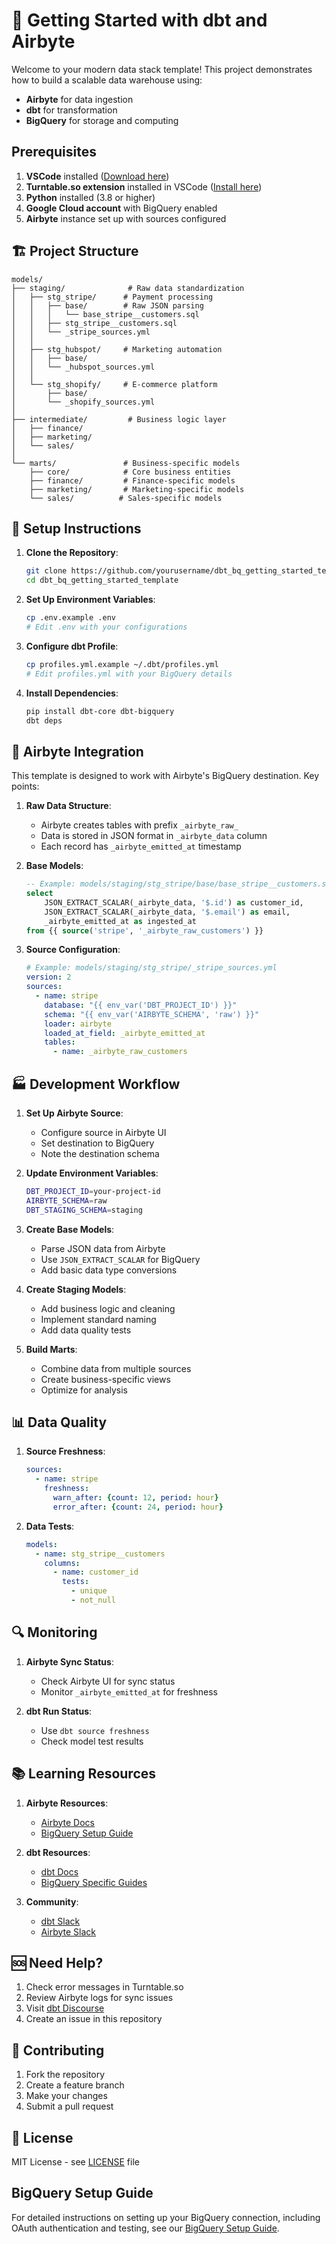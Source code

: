 # 🚀 Getting Started with dbt and Airbyte

Welcome to your modern data stack template! This project demonstrates how to build a scalable data warehouse using:
- **Airbyte** for data ingestion
- **dbt** for transformation
- **BigQuery** for storage and computing

## Prerequisites

1. **VSCode** installed ([Download here](https://code.visualstudio.com/download))
2. **Turntable.so extension** installed in VSCode ([Install here](https://marketplace.visualstudio.com/items?itemName=Turntable.turntable))
3. **Python** installed (3.8 or higher)
4. **Google Cloud account** with BigQuery enabled
5. **Airbyte** instance set up with sources configured

## 🏗️ Project Structure

```
models/
├── staging/              # Raw data standardization
│   ├── stg_stripe/      # Payment processing
│   │   ├── base/        # Raw JSON parsing
│   │   │   └── base_stripe__customers.sql
│   │   ├── stg_stripe__customers.sql
│   │   └── _stripe_sources.yml
│   │
│   ├── stg_hubspot/     # Marketing automation
│   │   ├── base/
│   │   └── _hubspot_sources.yml
│   │
│   └── stg_shopify/     # E-commerce platform
│       ├── base/
│       └── _shopify_sources.yml
│
├── intermediate/         # Business logic layer
│   ├── finance/
│   ├── marketing/
│   └── sales/
│
└── marts/               # Business-specific models
    ├── core/            # Core business entities
    ├── finance/         # Finance-specific models
    ├── marketing/       # Marketing-specific models
    └── sales/          # Sales-specific models
```

## 🔄 Setup Instructions

1. **Clone the Repository**:
   ```bash
   git clone https://github.com/yourusername/dbt_bq_getting_started_template.git
   cd dbt_bq_getting_started_template
   ```

2. **Set Up Environment Variables**:
   ```bash
   cp .env.example .env
   # Edit .env with your configurations
   ```

3. **Configure dbt Profile**:
   ```bash
   cp profiles.yml.example ~/.dbt/profiles.yml
   # Edit profiles.yml with your BigQuery details
   ```

4. **Install Dependencies**:
   ```bash
   pip install dbt-core dbt-bigquery
   dbt deps
   ```

## 🔌 Airbyte Integration

This template is designed to work with Airbyte's BigQuery destination. Key points:

1. **Raw Data Structure**:
   - Airbyte creates tables with prefix `_airbyte_raw_`
   - Data is stored in JSON format in `_airbyte_data` column
   - Each record has `_airbyte_emitted_at` timestamp

2. **Base Models**:
   ```sql
   -- Example: models/staging/stg_stripe/base/base_stripe__customers.sql
   select 
       JSON_EXTRACT_SCALAR(_airbyte_data, '$.id') as customer_id,
       JSON_EXTRACT_SCALAR(_airbyte_data, '$.email') as email,
       _airbyte_emitted_at as ingested_at
   from {{ source('stripe', '_airbyte_raw_customers') }}
   ```

3. **Source Configuration**:
   ```yaml
   # Example: models/staging/stg_stripe/_stripe_sources.yml
   version: 2
   sources:
     - name: stripe
       database: "{{ env_var('DBT_PROJECT_ID') }}"
       schema: "{{ env_var('AIRBYTE_SCHEMA', 'raw') }}"
       loader: airbyte
       loaded_at_field: _airbyte_emitted_at
       tables:
         - name: _airbyte_raw_customers
   ```

## 🏭 Development Workflow

1. **Set Up Airbyte Source**:
   - Configure source in Airbyte UI
   - Set destination to BigQuery
   - Note the destination schema

2. **Update Environment Variables**:
   ```bash
   DBT_PROJECT_ID=your-project-id
   AIRBYTE_SCHEMA=raw
   DBT_STAGING_SCHEMA=staging
   ```

3. **Create Base Models**:
   - Parse JSON data from Airbyte
   - Use `JSON_EXTRACT_SCALAR` for BigQuery
   - Add basic data type conversions

4. **Create Staging Models**:
   - Add business logic and cleaning
   - Implement standard naming
   - Add data quality tests

5. **Build Marts**:
   - Combine data from multiple sources
   - Create business-specific views
   - Optimize for analysis

## 📊 Data Quality

1. **Source Freshness**:
   ```yaml
   sources:
     - name: stripe
       freshness:
         warn_after: {count: 12, period: hour}
         error_after: {count: 24, period: hour}
   ```

2. **Data Tests**:
   ```yaml
   models:
     - name: stg_stripe__customers
       columns:
         - name: customer_id
           tests:
             - unique
             - not_null
   ```

## 🔍 Monitoring

1. **Airbyte Sync Status**:
   - Check Airbyte UI for sync status
   - Monitor `_airbyte_emitted_at` for freshness

2. **dbt Run Status**:
   - Use `dbt source freshness`
   - Check model test results

## 📚 Learning Resources

1. **Airbyte Resources**:
   - [Airbyte Docs](https://docs.airbyte.io/)
   - [BigQuery Setup Guide](https://docs.airbyte.io/integrations/destinations/bigquery)

2. **dbt Resources**:
   - [dbt Docs](https://docs.getdbt.com/)
   - [BigQuery Specific Guides](https://docs.getdbt.com/reference/resource-configs/bigquery-configs)

3. **Community**:
   - [dbt Slack](https://community.getdbt.com/)
   - [Airbyte Slack](https://slack.airbyte.io/)

## 🆘 Need Help?

1. Check error messages in Turntable.so
2. Review Airbyte logs for sync issues
3. Visit [dbt Discourse](https://discourse.getdbt.com/)
4. Create an issue in this repository

## 🤝 Contributing

1. Fork the repository
2. Create a feature branch
3. Make your changes
4. Submit a pull request

## 📝 License

MIT License - see [LICENSE](LICENSE) file

## BigQuery Setup Guide

For detailed instructions on setting up your BigQuery connection, including OAuth authentication and testing, see our [BigQuery Setup Guide](docs/bigquery_setup.md).
